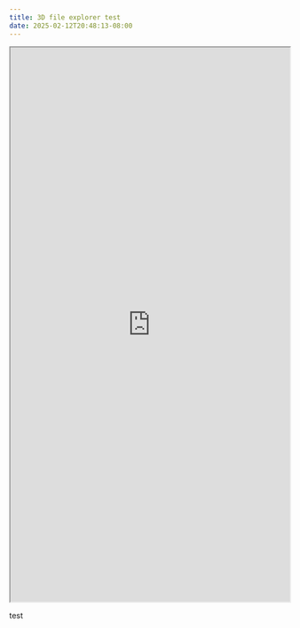 ```yaml
---
title: 3D file explorer test
date: 2025-02-12T20:48:13-08:00
---
```

<iframe height=1000 width=100% src="https://wingfieldjeff.github.io/3d_file_browser_test/"></iframe>














test




















